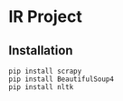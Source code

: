 # IR Project

## Installation

```
pip install scrapy
pip install BeautifulSoup4
pip install nltk
```
